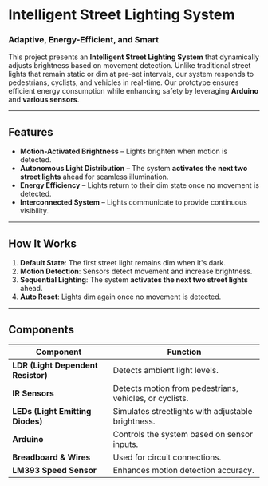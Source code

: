 # Intelligent Street Lighting System  

### Adaptive, Energy-Efficient, and Smart  

This project presents an **Intelligent Street Lighting System** that dynamically adjusts brightness based on movement detection. Unlike traditional street lights that remain static or dim at pre-set intervals, our system responds to pedestrians, cyclists, and vehicles in real-time. Our prototype ensures efficient energy consumption while enhancing safety by leveraging **Arduino** and **various sensors**.  

---

##  Features  

- **Motion-Activated Brightness** – Lights brighten when motion is detected.  
- **Autonomous Light Distribution** – The system **activates the next two street lights** ahead for seamless illumination.  
- **Energy Efficiency** – Lights return to their dim state once no movement is detected.  
- **Interconnected System** – Lights communicate to provide continuous visibility.  

---

##  How It Works  

1. **Default State**: The first street light remains dim when it's dark.  
2. **Motion Detection**: Sensors detect movement and increase brightness.  
3. **Sequential Lighting**: The system **activates the next two street lights** ahead.  
4. **Auto Reset**: Lights dim again once no movement is detected.  

---

##  Components  

| Component | Function |
|-----------|----------|
| **LDR (Light Dependent Resistor)** | Detects ambient light levels. |
| **IR Sensors** | Detects motion from pedestrians, vehicles, or cyclists. |
| **LEDs (Light Emitting Diodes)** | Simulates streetlights with adjustable brightness. |
| **Arduino** | Controls the system based on sensor inputs. |
| **Breadboard & Wires** | Used for circuit connections. |
| **LM393 Speed Sensor** | Enhances motion detection accuracy. |


